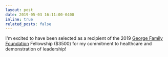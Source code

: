 ```yaml
---
layout: post
date: 2019-05-03 16:11:00-0400
inline: true
related_posts: false
---
```


I'm excited to have been selected as a recipient of the 2019 [George Family Foundation](https://www.georgefamilyfoundation.org/) Fellowship ($3500) for my commitment to healthcare and demonstration of leadership!
